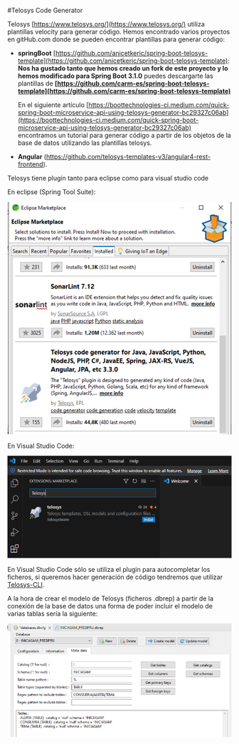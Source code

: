 #Telosys Code Generator

Telosys [https://www.telosys.org/](https://www.telosys.org/) utiliza plantillas velocity para generar código. Hemos encontrado varios proyectos en gitHub.com donde se pueden encontrar plantillas para generar código:

- **springBoot** [https://github.com/anicetkeric/spring-boot-telosys-template](https://github.com/anicetkeric/spring-boot-telosys-template): **Nos ha gustado tanto que hemos creado un fork de este proyecto y lo hemos modificado para Spring Boot 3.1.0** puedes descargarte las plantillas de **[https://github.com/carm-es/spring-boot-telosys-template](https://github.com/carm-es/spring-boot-telosys-template)**

  En el siguiente artículo [https://boottechnologies-ci.medium.com/quick-spring-boot-microservice-api-using-telosys-generator-bc29327c06ab](https://boottechnologies-ci.medium.com/quick-spring-boot-microservice-api-using-telosys-generator-bc29327c06ab) encontramos un tutorial para generar código a partir de los objetos de la base de datos utilizando las plantillas telosys.

- **Angular** (https://github.com/telosys-templates-v3/angular4-rest-frontend).

Telosys tiene plugin tanto para eclipse como para visual studio code

En eclipse (Spring Tool Suite):

![Telosys](imagenes/plugtelosys_15.png)

En Visual Studio Code:

![Telosys](imagenes/plugtelosys_16.png)

En Visual Studio Code sólo se utiliza el plugin para autocompletar los ficheros, si queremos hacer generación de código tendremos que utilizar [Telosys-CLI](https://www.telosys.org/cli.html).

A la hora de crear el modelo de Telosys (ficheros .dbrep) a partir de la conexión de la base de datos una forma de poder incluir el modelo de varias tablas sería la siguiente:

![Telosys](imagenes/telosys_17.png)